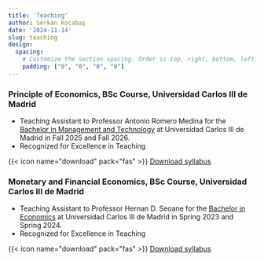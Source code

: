 ```yaml
---
title: 'Teaching'
author: Serkan Kocabaş
date: '2024-11-14'
slug: teaching
design:
  spacing:
    # Customize the section spacing. Order is top, right, bottom, left.
    padding: ["0", "0", "0", "0"]  
---
```


### Principle of Economics, BSc Course, Universidad Carlos III de Madrid

- Teaching Assistant to Professor Antonio Romero Medina for the [Bachelor in Management and Technology](https://www.uc3m.es/bachelor-degree/management-technology) at Universidad Carlos III de Madrid in Fall 2025 and Fall 2026.
- Recognized for Excellence in Teaching

{{< icon name="download" pack="fas" >}} [Download syllabus](/uploads/poe.pdf)

### Monetary and Financial Economics, BSc Course, Universidad Carlos III de Madrid

- Teaching Assistant to Professor Hernan D. Seoane for the [Bachelor in Economics](https://www.uc3m.es/bachelor-degree/economics?d=Desktop#program) at Universidad Carlos III de Madrid in Spring 2023 and Spring 2024.
- Recognized for Excellence in Teaching

{{< icon name="download" pack="fas" >}} [Download syllabus](/uploads/monetary.pdf)
